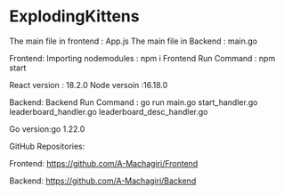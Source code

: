 # ExplodingKittens

The main file in frontend : App.js
The main file in Backend : main.go

Frontend:
Importing nodemodules : npm i
Frontend Run Command : npm start

React version : 18.2.0
Node versoin :16.18.0

Backend:
Backend Run Command : go run main.go start_handler.go leaderboard_handler.go leaderboard_desc_handler.go  

Go version:go 1.22.0

GitHub Repositories:

Frontend:
https://github.com/A-Machagiri/Frontend

Backend:
https://github.com/A-Machagiri/Backend
